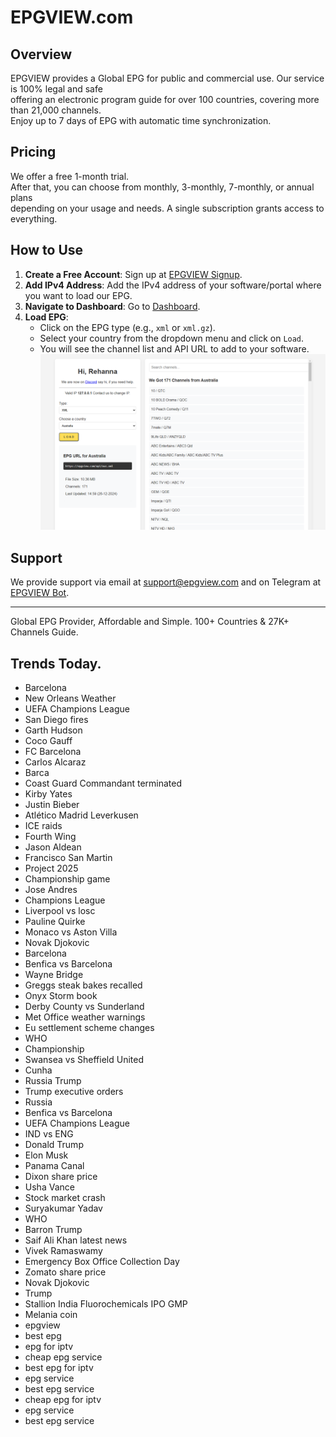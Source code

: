 # EPGVIEW.com



## Overview
EPGVIEW provides a Global EPG for public and commercial use. Our service is 100% legal and safe\
offering an electronic program guide for over 100 countries, covering more than 21,000 channels.\
Enjoy up to 7 days of EPG with automatic time synchronization.

## Pricing
We offer a free 1-month trial. \
After that, you can choose from monthly, 3-monthly, 7-monthly, or annual plans \
depending on your usage and needs. A single subscription grants access to everything.

## How to Use
1. **Create a Free Account**: Sign up at [EPGVIEW Signup](https://epgview.com/signup.php).
2. **Add IPv4 Address**: Add the IPv4 address of your software/portal where you want to load our EPG.
3. **Navigate to Dashboard**: Go to [Dashboard](https://epgview.com/dashboard.php).
4. **Load EPG**:
   - Click on the EPG type (e.g., `xml` or `xml.gz`).
   - Select your country from the dropdown menu and click on `Load`.
   - You will see the channel list and API URL to add to your software.
![EPGVIEW](img/dashboard.png)
## Support
We provide support via email at [support@epgview.com](mailto:support@epgview.com) and on Telegram at [EPGVIEW Bot](https://t.me/epgview_bot).

---

Global EPG Provider, Affordable and Simple. 100+ Countries & 27K+ Channels Guide.

## Trends Today.

- Barcelona
- New Orleans Weather
- UEFA Champions League
- San Diego fires
- Garth Hudson
- Coco Gauff
- FC Barcelona
- Carlos Alcaraz
- Barca
- Coast Guard Commandant terminated
- Kirby Yates
- Justin Bieber
- Atlético Madrid  Leverkusen
- ICE raids
- Fourth Wing
- Jason Aldean
- Francisco San Martin
- Project 2025
- Championship game
- Jose Andres
- Champions League
- Liverpool vs losc
- Pauline Quirke
- Monaco vs Aston Villa
- Novak Djokovic
- Barcelona
- Benfica vs Barcelona
- Wayne Bridge
- Greggs steak bakes recalled
- Onyx Storm book
- Derby County vs Sunderland
- Met Office weather warnings
- Eu settlement scheme changes
- WHO
- Championship
- Swansea vs Sheffield United
- Cunha
- Russia Trump
- Trump executive orders
- Russia
- Benfica vs Barcelona
- UEFA Champions League
- IND vs ENG
- Donald Trump
- Elon Musk
- Panama Canal
- Dixon share price
- Usha Vance
- Stock market crash
- Suryakumar Yadav
- WHO
- Barron Trump
- Saif Ali Khan latest news
- Vivek Ramaswamy
- Emergency Box Office Collection Day
- Zomato share price
- Novak Djokovic
- Trump
- Stallion India Fluorochemicals IPO GMP
- Melania coin
- epgview
- best epg
- epg for iptv
- cheap epg service
- best epg for iptv
- epg service
- best epg service
- cheap epg for iptv
- epg service
- best epg service
